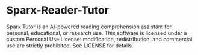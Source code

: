 # Sparx-Reader-Tutor
Sparx Tutor is an AI-powered reading comprehension assistant for personal, educational, or research use. This software is licensed under a custom Personal Use License: modification, redistribution, and commercial use are strictly prohibited. See LICENSE for details.
